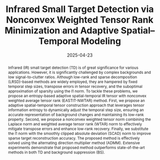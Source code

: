 ---
title: "Infrared Small Target Detection via Nonconvex Weighted Tensor Rank Minimization and Adaptive Spatial–Temporal Modeling"
draft: true
authors:
- Yang Sun
- Zaiping Lin
- Ting Liu
- Boyang Li
- Qian Yin
- Yingwu Chen
- admin

author_notes:
- 
- 
- 
- 
- 
- 
- 

# 日期格式：2025-04-23
# 期刊类型、卷号、页码、DOI等

date: "2025-04-23"

publication_types: ["article-journal"]

publication: "IEEE Transactions on Geoscience and Remote Sensing"
# publication_short: "IEEE TGRS"
volume: 63
pages: "5003918"
publisher: "IEEE"
doi: "10.1109/TGRS.2025.3563495"

abstract: |
  Infrared (IR) small target detection (TD) is of great significance for various applications. However, it is significantly challenged by complex backgrounds and low signal-to-clutter ratios. Although low-rank and sparse decomposition (LRSD)-based methods are widely employed, they are hampered by fixed temporal step sizes, transpose errors in tensor recovery, and the suboptimal approximation of sparsity using the l1 norm. To tackle these problems, we propose an entropy-based adaptive spatial-temporal IR tensor with nonconvex weighted average tensor rank (EASTIT-NWTAR) method. First, we propose an adaptive spatial-temporal tensor construction approach that leverages tensor information entropy to dynamically adjust the temporal step size, ensuring an accurate representation of background changes and maintaining its low-rank property. Second, we propose a nonconvex weighted tensor norm combining the Laplace norm and weighted average tensor rank (WTAR) norm to effectively mitigate transpose errors and enhance low-rank recovery. Finally, we substitute the l1 norm with the smoothly clipped absolute deviation (SCAD) norm to improve sparse target reconstruction accuracy. The proposed method is effectively solved using the alternating direction multiplier method (ADMM). Extensive experiments demonstrate that proposed method outperforms state-of-the-art methods in both TD and background suppression (BS).

summary: This paper proposes EASTIT-NWTAR, a novel method for infrared small target detection using adaptive spatial-temporal tensor modeling and nonconvex weighted tensor rank minimization.

tags:
- Infrared Small Target Detection
- Tensor Decomposition
- Low-Rank Modeling
- Adaptive Modeling
- EASTIT-NWTAR

featured: false

url_pdf: ""
url_code: ""
url_dataset: ""
url_poster: ""
url_project: ""
url_slides: ""
url_source: ""
url_video: ""
url_cn_pdf: ""
url_cn_blog: ""
url_cn_video: ""

image:
  preview_only: false
--- 
